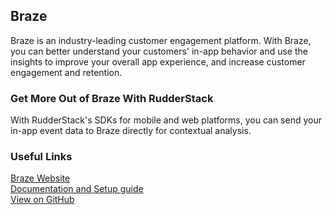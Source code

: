 ## Braze

Braze is an industry-leading customer engagement platform. With Braze, you can better understand your customers' in-app behavior and use the insights to improve your overall app experience, and increase customer engagement and retention.

### Get More Out of Braze With RudderStack

With RudderStack's SDKs for mobile and web platforms, you can send your in-app event data to Braze directly for contextual analysis.

### Useful Links

[Braze Website][]  
[Documentation and Setup guide][]  
[View on GitHub][]

[//]: # "These are reference links used in the body of this note and get stripped out when the markdown processor does its job. There is no need to format nicely because it shouldn't be seen. Thanks SO - http://stackoverflow.com/questions/4823468/store-comments-in-markdown-syntax"
[braze website]: https://www.braze.com
[documentation and setup guide]: https://docs.rudderstack.com/destinations/braze
[view on github]: https://github.com/rudderlabs/rudder-server
